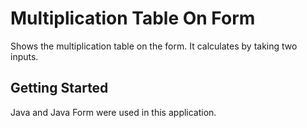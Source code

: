 # Multiplication Table On Form

Shows the multiplication table on the form. It calculates by taking two inputs.

## Getting Started

Java and Java Form were used in this application.
